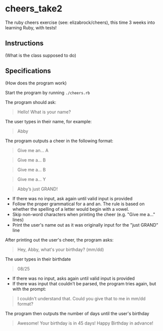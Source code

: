 # cheers_take2
The ruby cheers exercise (see: elizabrock/cheers), this time 3 weeks into learning Ruby, with tests!


## Instructions
(What is the class supposed to do)


## Specifications
(How does the program work)

Start the program by running `./cheers.rb`

The program should ask:

> Hello! What is your name?

The user types in their name, for example:

> Abby

The program outputs a cheer in the following format:

> Give me an... A

> Give me a... B

> Give me a... B

> Give me a... Y

> Abby’s just GRAND!

* If there was no input, ask again until valid input is provided
* Follow the proper grammatical for a and an. The rule is based on whether the spelling of a letter would begin with a vowel.
* Skip non-word characters when printing the cheer (e.g. "Give me a..." lines)
* Print the user's name out as it was originally input for the "just GRAND" line

After printing out the user's cheer, the program asks:

> Hey, Abby, what's your birthday? (mm/dd)

The user types in their birthdate

> 08/25

* If there was no input, asks again until valid input is provided
* If there was input that couldn't be parsed, the program tries again, but with the prompt:

> I couldn't understand that. Could you give that to me in mm/dd format?

The program then outputs the number of days until the user's birthday

> Awesome!  Your birthday is in 45 days! Happy Birthday in advance!
